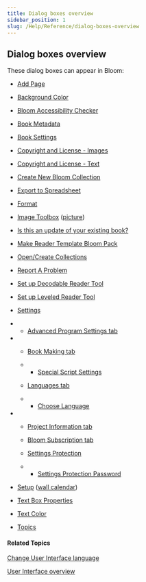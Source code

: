 ```yaml
---
title: Dialog boxes overview
sidebar_position: 1
slug: /Help/Reference/dialog-boxes-overview
---
```


## Dialog boxes overview

These dialog boxes can appear in Bloom:

-   [Add Page](Add_Page_dialog_box.md)
    
-   [Background Color](Background_Color_dialog_box.md)
    
-   [Bloom Accessibility Checker](Bloom_Accessibility_Checker_dialog_box.md)
    
-   [Book Metadata](Book_Metadata_dialog_box.md)
    
-   [Book Settings](Book_Settings_dialog_box.md)
    
-   [Copyright and License - Images](Copyright_License_dialog_box_Images.md)
    
-   [Copyright and License - Text](Copyright_License_dialog_box_Text.md)
    
-   [Create New Bloom Collection](Create_New_Bloom_Collection_dialog_box.md)
    
-   [Export to Spreadsheet](Export_to_Spreadsheet_dialog_box.md)
    
-   [Format](Format_dialog_box.md)
    
-   [Image Toolbox](Image_Toolbox.md) ([picture](../../Tasks/Edit_tasks/Change_picture.md))
    
-   [Is this an update of your existing book?](Is_this_an_update_of_your_existing_book.md)
    
-   [Make Reader Template Bloom Pack](../../Tasks/Basic_tasks/Make_Reader_Template_BloomPack.md)
    
-   [Open/Create Collections](Open_Create_Collections_dialog_box.md)
    
-   [Report A Problem](Report_A_Problem_dialog_box.md)
    
-   [Set up Decodable Reader Tool](../../Tasks/Edit_tasks/Decodable_Reader_Tool/Set_up_Decodable_Reader_Tool_dialog_box.md)
    
-   [Set up Leveled Reader Tool](../../Tasks/Edit_tasks/Leveled_Reader_Tool/Set_up_Leveled_Reader_Tool_dialog_box.md)
    
-   [Settings](Settings_dialog_box.md)
    
-   -   [Advanced Program Settings tab](Settings_dialog_box.md)
        
-   -   [Book Making tab](../../Tasks/Basic_tasks/Select_front_matter_or_back_matter_from_a_pack.md)
        
    -   -   [Special Script Settings](../../Tasks/Basic_tasks/Select_front_matter_or_back_matter_from_a_pack.md)
            
    -   [Languages tab](Languages_tab.md)
        
    -   -   [Choose Language](../../Tasks/Basic_tasks/Change_languages.md)
            
-   -   [Project Information tab](../../Tasks/Basic_tasks/Enter_project_information.md)
        
    -   [Bloom Subscription tab](../../Tasks/Basic_tasks/Enter_Subscription_Code.md)
        
    -   [Settings Protection](Settings_Protection_dialog_box.md)
        
    -   -   [Settings Protection Password](Setting_Protection_Password_dialog_box.md)
            
-   [Setup](Setup_dialog_box.md) ([wall calendar](../../Tasks/Collections_tab_tasks/Make_a_wall_calendar.md))
    
-   [Text Box Properties](Text_Box_Properties_dialog_box.md)
    
-   [Text Color](Text_Color_dialog_box.md)
    
-   [Topics](Topics_dialog_box.md)
    

#### Related Topics

[Change User Interface language](../../Tasks/Basic_tasks/Change_User_Interface_language.md)

[User Interface overview](../User_Interface_overview.md)